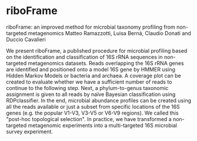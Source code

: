 # riboFrame
riboFrame: an improved method for microbial taxonomy profiling from non-targeted metagenomics
Matteo Ramazzotti, Luisa Berná, Claudio Donati and Duccio Cavalieri

We present riboFrame, a published procedure for microbial profiling based on the identification and classification of 16S rRNA sequences in non-targeted metagenomics datasets. Reads overlapping the 16S rRNA genes are identified and positioned onto a model 16S gene by HMMER using Hidden Markov Models or bacteria and archaea. A coverage plot can be created to evaluate whether we have a sufficient number of reads to continue to the following step. Next, a phylum-to-genus taxonomic assignment is given to all reads by naïve Bayesian classification using RDPclassifier. In the end, microbial abundance profiles can be created using all the reads available or just a subset from specific locations of the 16S genes (e.g. the popular V1-V3, V3-V5 or V6-V9 regions). We called this "post-hoc topological selection". In practice, we have transformed a non-targeted metagenomic experiments into a multi-targeted 16S microbial survey experiment.
